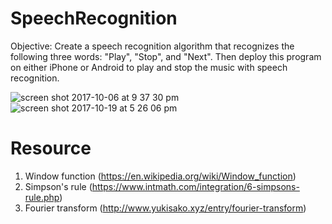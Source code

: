# SpeechRecognition
Objective:
Create a speech recognition algorithm that recognizes the following three words: "Play", "Stop", and "Next". Then deploy this program on either iPhone or Android to play and stop the music with speech recognition.

![screen shot 2017-10-06 at 9 37 30 pm](https://user-images.githubusercontent.com/21322866/31304763-99f2056a-aade-11e7-993a-4ac1b39ad2f0.png)
![screen shot 2017-10-19 at 5 26 06 pm](https://user-images.githubusercontent.com/21322866/31800040-d8f29d60-b4f2-11e7-9cac-076393ce406e.png)

# Resource
1. Window function (https://en.wikipedia.org/wiki/Window_function)
2. Simpson's rule (https://www.intmath.com/integration/6-simpsons-rule.php)
3. Fourier transform (http://www.yukisako.xyz/entry/fourier-transform)

